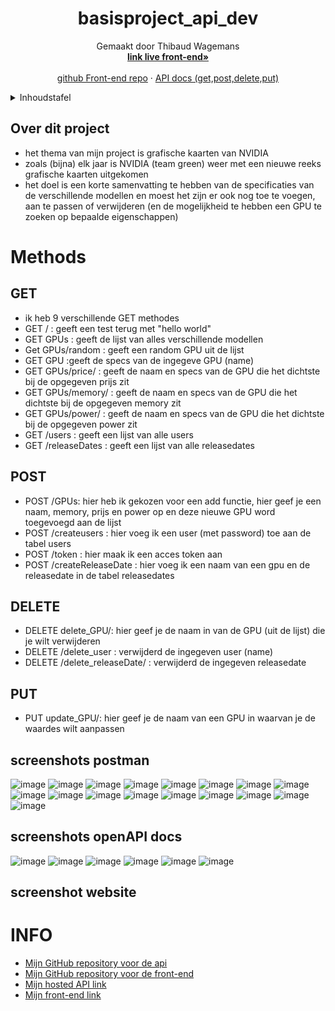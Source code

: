 <!--titel  -->
<div align="center">
  <h1 align="center">basisproject_api_dev</h1>

  <p align="center">
    Gemaakt door Thibaud Wagemans
    <br />
    <a href="https://thibaudwagemans.github.io/eindproject_front_end/"><strong>link live front-end»</strong></a>
    <br />
    <br />
    <a href="https://github.com/ThibaudWagemans/eindproject_front_end">github Front-end repo</a>
    ·
    <a href="https://eindproject-service-thibaudwagemans.cloud.okteto.net/docs">API docs (get,post,delete,put)</a>
  </p>
</div>

<!-- Inhoudstafel -->
<details>
  <summary>Inhoudstafel</summary>
  <ol>
    <li>
      <a href="#over-dit-project">Over dit project</a>
    </li>
    <li>
     <a href="#methods">methods</a>
      <ul>
        <li>
          <a href="#GET">GET</a>
        </li>
        <li>
          <a href="#POST">POST</a>
        </li>
        <li>
          <a href="#delete">delete</a>
        </li>
        <li>
          <a href="#put">put</a>
        </li>
      </ul>
    </li>
    <li>
     <a href="#INFO">mijn INFO</a>
    </li>
  </ol>
</details>

<!-- Over dit project -->
## Over dit project

- het thema van mijn project is grafische kaarten van NVIDIA
- zoals (bijna) elk jaar is NVIDIA (team green) weer met een nieuwe reeks grafische kaarten uitgekomen
- het doel is een korte samenvatting te hebben van de specificaties van de verschillende modellen en moest het zijn er ook nog toe te voegen, aan te passen of     verwijderen (en de mogelijkheid te hebben een GPU te zoeken op bepaalde eigenschappen)


# Methods
## GET
- ik heb 9 verschillende GET methodes
- GET / : geeft een test terug met "hello world"
- GET GPUs : geeft de lijst van alles verschillende modellen
- Get GPUs/random : geeft een random GPU uit de lijst
- GET GPU :geeft de specs van de ingegeve GPU (name)
- GET GPUs/price/ : geeft de naam en specs van de GPU die het dichtste bij de opgegeven prijs zit
- GET GPUs/memory/ : geeft de naam en specs van de GPU die het dichtste bij de opgegeven memory zit
- GET GPUs/power/ : geeft de naam en specs van de GPU die het dichtste bij de opgegeven power zit
- GET /users : geeft een lijst van alle users
- GET /releaseDates : geeft een lijst van alle releasedates

## POST
- POST /GPUs: hier heb ik gekozen voor een add functie, hier geef je een naam, memory, prijs en power op en deze nieuwe GPU word toegevoegd aan de lijst
- POST /createusers : hier voeg ik een user (met password) toe aan de tabel users
- POST /token : hier maak ik een acces token aan
- POST /createReleaseDate : hier voeg ik een naam van een gpu en de releasedate in de tabel releasedates

## DELETE
- DELETE delete_GPU/: hier geef je de naam in van de GPU (uit de lijst) die je wilt verwijderen
- DELETE /delete_user : verwijderd de ingegeven user (name)
- DELETE /delete_releaseDate/ : verwijderd de ingegeven releasedate

## PUT
- PUT update_GPU/: hier geef je de naam van een GPU in waarvan je de waardes wilt aanpassen

## screenshots postman

![image](https://user-images.githubusercontent.com/57669221/211053493-11fecef7-90a6-4c34-8ac0-ae4f5f0bedbb.png)
![image](https://user-images.githubusercontent.com/57669221/211048994-7babb1ec-e528-46bb-845d-51252a1ae95a.png)
![image](https://user-images.githubusercontent.com/57669221/211048934-bf49b8f9-31c9-4442-84c7-91b7ea1c90e4.png)
![image](https://user-images.githubusercontent.com/57669221/211053666-69afdd1c-0004-429f-8ce6-896f479457c4.png)
![image](https://user-images.githubusercontent.com/57669221/211049060-9a284c34-3b4e-4135-83e7-388666eb9321.png)
![image](https://user-images.githubusercontent.com/57669221/211049277-b782ad05-c24f-4fff-a159-5046f012b8ce.png)
![image](https://user-images.githubusercontent.com/57669221/211049595-056b6aa3-c2a8-4d03-8e31-706d829f5db7.png)
![image](https://user-images.githubusercontent.com/57669221/211049699-0c0c38e0-5321-4bd1-8583-35c1603e6f5b.png)
![image](https://user-images.githubusercontent.com/57669221/211049811-1a388b90-b638-47a6-a7e1-105a9effee14.png)
![image](https://user-images.githubusercontent.com/57669221/211051701-c984cfc4-6689-4b25-8066-0ab13024c77b.png)
![image](https://user-images.githubusercontent.com/57669221/211051938-e6b64908-ef1c-4ff1-8e17-e6de18eb4fa7.png)
![image](https://user-images.githubusercontent.com/57669221/211052120-c36918ab-b31e-42c8-8de5-0d4be4ccb710.png)
![image](https://user-images.githubusercontent.com/57669221/211052271-225a0e0d-0533-4afd-9243-33752cd8aab3.png)
![image](https://user-images.githubusercontent.com/57669221/211052454-83539a8a-0dff-4d26-9772-fedc642fcaf9.png)
![image](https://user-images.githubusercontent.com/57669221/211052646-f0d7d4c9-b491-4f9b-a3ca-2906f8c09d6a.png)
![image](https://user-images.githubusercontent.com/57669221/211052729-3253b4f4-6ae4-43d7-8fd4-ef66dce69d5f.png)
![image](https://user-images.githubusercontent.com/57669221/211052878-9a8c41b1-e384-4b35-8124-4e276a30708e.png)



## screenshots openAPI docs

![image](https://user-images.githubusercontent.com/57669221/211047799-9a5d11f9-a5cc-457f-a756-aef474b0b9e5.png)
![image](https://user-images.githubusercontent.com/57669221/202907095-c14fb835-64fe-4762-b467-6e216b6546bd.png)
![image](https://user-images.githubusercontent.com/57669221/211047835-ecf57a35-6572-414c-a660-4b61bb2b3cc0.png)
![image](https://user-images.githubusercontent.com/57669221/211047891-8c44697d-b502-4776-b084-542021f70e1a.png)
![image](https://user-images.githubusercontent.com/57669221/211048125-b28f8063-7ba1-430e-9bf2-9d04e6936158.png)
![image](https://user-images.githubusercontent.com/57669221/211048155-cc06306c-b371-477e-9208-00abf099bf87.png)

## screenshot website


# INFO

- <a href="https://github.com/ThibaudWagemans/eindproject_api_dev">Mijn GitHub repository voor de api</a>
- <a href="https://github.com/ThibaudWagemans/eindproject_front_end">Mijn GitHub repository voor de front-end</a>
- <a href="https://eindproject-service-thibaudwagemans.cloud.okteto.net/">Mijn hosted API link</a>
- <a href="https://thibaudwagemans.github.io/eindproject_front_end/">Mijn front-end link</a>
